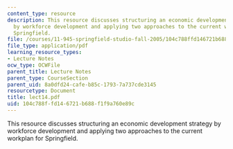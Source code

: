 ```yaml
---
content_type: resource
description: This resource discusses structuring an economic development strategy
  by workforce development and applying two approaches to the current workplan for
  Springfield.
file: /courses/11-945-springfield-studio-fall-2005/104c788ffd146721b688f1f9a760e89c_lect14.pdf
file_type: application/pdf
learning_resource_types:
- Lecture Notes
ocw_type: OCWFile
parent_title: Lecture Notes
parent_type: CourseSection
parent_uid: 8a0dfd24-cafe-b85c-1793-7a737cde3145
resourcetype: Document
title: lect14.pdf
uid: 104c788f-fd14-6721-b688-f1f9a760e89c
---
```

This resource discusses structuring an economic development strategy by workforce development and applying two approaches to the current workplan for Springfield.


